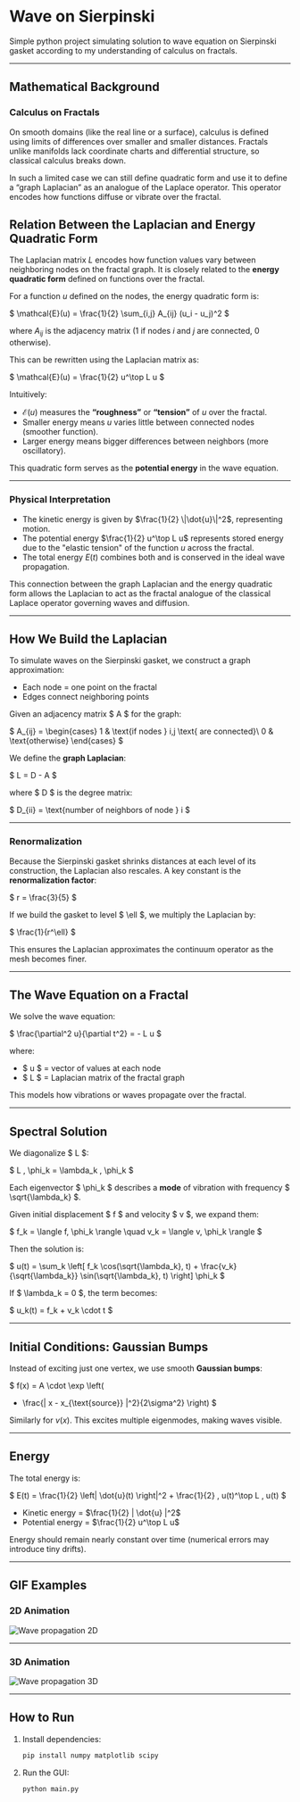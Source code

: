 # Wave on Sierpinski

Simple python project simulating solution to wave equation on Sierpinski gasket according to my understanding of calculus on fractals.

---

## Mathematical Background

### Calculus on Fractals

On smooth domains (like the real line or a surface), calculus is defined using limits of differences over smaller and smaller distances. Fractals unlike manifolds lack coordinate charts and differential structure, so classical calculus breaks down.

In such a limited case we can still define quadratic form and use it to define a “graph Laplacian” as an analogue of the Laplace operator. This operator encodes how functions diffuse or vibrate over the fractal.

## Relation Between the Laplacian and Energy Quadratic Form

The Laplacian matrix $L$ encodes how function values vary between neighboring nodes on the fractal graph. It is closely related to the **energy quadratic form** defined on functions over the fractal.

For a function $u$ defined on the nodes, the energy quadratic form is:

$
\mathcal{E}(u) = \frac{1}{2} \sum_{i,j} A_{ij} (u_i - u_j)^2
$

where $A_{ij}$ is the adjacency matrix (1 if nodes $i$ and $j$ are connected, 0 otherwise).

This can be rewritten using the Laplacian matrix as:

$
\mathcal{E}(u) = \frac{1}{2} u^\top L u
$

Intuitively:

- $\mathcal{E}(u)$ measures the **“roughness”** or **“tension”** of $u$ over the fractal.
- Smaller energy means $u$ varies little between connected nodes (smoother function).
- Larger energy means bigger differences between neighbors (more oscillatory).

This quadratic form serves as the **potential energy** in the wave equation.

---

### Physical Interpretation

- The kinetic energy is given by $\frac{1}{2} \|\dot{u}\|^2$, representing motion.
- The potential energy $\frac{1}{2} u^\top L u$ represents stored energy due to the "elastic tension" of the function $u$ across the fractal.
- The total energy $E(t)$ combines both and is conserved in the ideal wave propagation.

This connection between the graph Laplacian and the energy quadratic form allows the Laplacian to act as the fractal analogue of the classical Laplace operator governing waves and diffusion.


---

## How We Build the Laplacian

To simulate waves on the Sierpinski gasket, we construct a graph approximation:

- Each node = one point on the fractal
- Edges connect neighboring points

Given an adjacency matrix $ A $ for the graph:

$
A_{ij} =
\begin{cases}
1 & \text{if nodes } i,j \text{ are connected}\\
0 & \text{otherwise}
\end{cases}
$

We define the **graph Laplacian**:

$
L = D - A
$

where $ D $ is the degree matrix:

$
D_{ii} = \text{number of neighbors of node } i
$

---

### Renormalization

Because the Sierpinski gasket shrinks distances at each level of its construction, the Laplacian also rescales. A key constant is the **renormalization factor**:

$
r = \frac{3}{5}
$

If we build the gasket to level $ \ell $, we multiply the Laplacian by:

$
\frac{1}{r^\ell}
$

This ensures the Laplacian approximates the continuum operator as the mesh becomes finer.

---

## The Wave Equation on a Fractal

We solve the wave equation:

$
\frac{\partial^2 u}{\partial t^2} = - L u
$

where:
- $ u $ = vector of values at each node
- $ L $ = Laplacian matrix of the fractal graph

This models how vibrations or waves propagate over the fractal.

---

## Spectral Solution

We diagonalize $ L $:

$
L \, \phi_k = \lambda_k \, \phi_k
$

Each eigenvector $ \phi_k $ describes a **mode** of vibration with frequency $ \sqrt{\lambda_k} $.

Given initial displacement $ f $ and velocity $ v $, we expand them:

$
f_k = \langle f, \phi_k \rangle
\quad
v_k = \langle v, \phi_k \rangle
$

Then the solution is:

$
u(t) = \sum_k
\left[
f_k \cos(\sqrt{\lambda_k}\, t)
+
\frac{v_k}{\sqrt{\lambda_k}} \sin(\sqrt{\lambda_k}\, t)
\right]
\phi_k
$

If $ \lambda_k = 0 $, the term becomes:

$
u_k(t) = f_k + v_k \cdot t
$

---

## Initial Conditions: Gaussian Bumps

Instead of exciting just one vertex, we use smooth **Gaussian bumps**:

$
f(x) =
A \cdot \exp
\left(
- \frac{\| x - x_{\text{source}} \|^2}{2\sigma^2}
\right)
$

Similarly for $v(x)$. This excites multiple eigenmodes, making waves visible.

---

## Energy

The total energy is:



$
E(t) =
\frac{1}{2} \left\| \dot{u}(t) \right\|^2
+
\frac{1}{2} \, u(t)^\top L \, u(t)
$


- Kinetic energy = $\frac{1}{2} | \dot{u} |^2$
- Potential energy = $\frac{1}{2} u^\top L u$

Energy should remain nearly constant over time (numerical errors may introduce tiny drifts).

---

## GIF Examples

### 2D Animation

![Wave propagation 2D](2d.gif)

---

### 3D Animation

![Wave propagation 3D](3d.gif)

---

## How to Run

1. Install dependencies:
    ```bash
    pip install numpy matplotlib scipy
    ```

2. Run the GUI:
    ```bash
    python main.py
    ```

